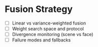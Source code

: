 # Fusion Strategy

- [ ] Linear vs variance-weighted fusion
- [ ] Weight search space and protocol
- [ ] Divergence monitoring (scene vs face)
- [ ] Failure modes and fallbacks
